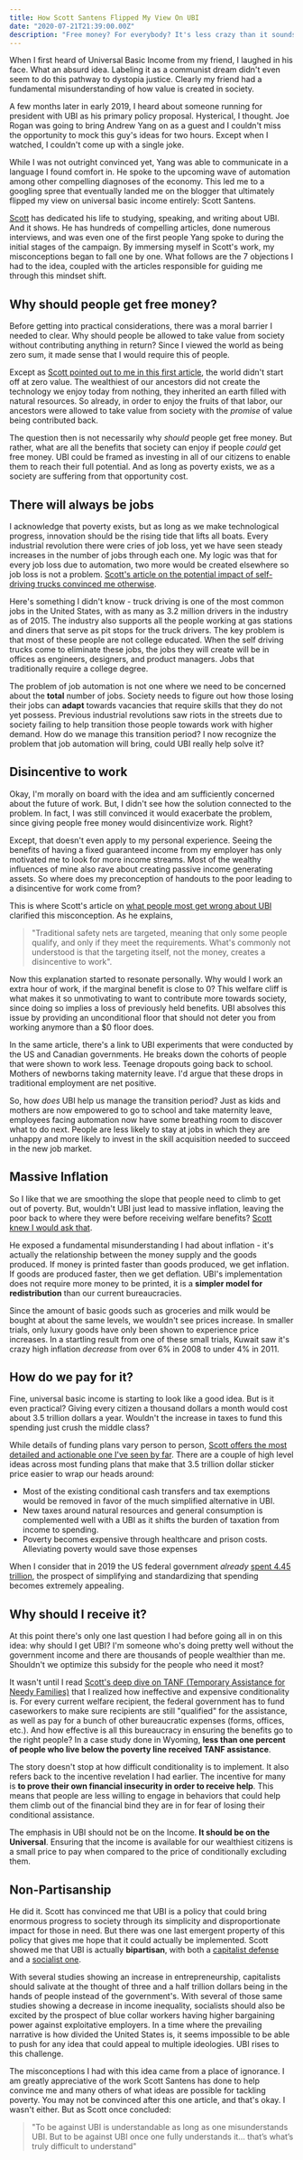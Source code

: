 ```yaml
---
title: How Scott Santens Flipped My View On UBI
date: "2020-07-21T21:39:00.00Z"
description: "Free money? For everybody? It's less crazy than it sounds."
---
```


When I first heard of Universal Basic Income from my friend, I laughed in his face. What an absurd idea. Labeling it as a communist dream didn't even seem to do this pathway to dystopia justice. Clearly my friend had a fundamental misunderstanding of how value is created in society.

A few months later in early 2019, I heard about someone running for president with UBI as his primary policy proposal. Hysterical, I thought. Joe Rogan was going to bring Andrew Yang on as a guest and I couldn't miss the opportunity to mock this guy's ideas for two hours. Except when I watched, I couldn't come up with a single joke.

While I was not outright convinced yet, Yang was able to communicate in a language I found comfort in. He spoke to the upcoming wave of automation among other compelling diagnoses of the economy. This led me to a googling spree that eventually landed me on the blogger that ultimately flipped my view on universal basic income entirely: Scott Santens.

[Scott](https://www.scottsantens.com/) has dedicated his life to studying, speaking, and writing about UBI. And it shows. He has hundreds of compelling articles, done numerous interviews, and was even one of the first people Yang spoke to during the initial stages of the campaign. By immersing myself in Scott's work, my misconceptions began to fall one by one. What follows are the 7 objections I had to the idea, coupled with the articles responsible for guiding me through this mindset shift.

## Why should people get free money?

Before getting into practical considerations, there was a moral barrier I needed to clear. Why should people be allowed to take value from society without contributing anything in return? Since I viewed the world as being zero sum, it made sense that I would require this of people.

Except as [Scott pointed out to me in this first article](https://www.scottsantens.com/basic-income-and-the-problem-of-freeloading-freeriders-basic-income-as-basic-resources), the world didn't start off at zero value. The wealthiest of our ancestors did not create the technology we enjoy today from nothing, they inherited an earth filled with natural resources. So already, in order to enjoy the fruits of that labor, our ancestors were allowed to take value from society with the _promise_ of value being contributed back.

The question then is not necessarily why _should_ people get free money. But rather, what are all the benefits that society can enjoy if people _could_ get free money. UBI could be framed as investing in all of our citizens to enable them to reach their full potential. And as long as poverty exists, we as a society are suffering from that opportunity cost.

## There will always be jobs

I acknowledge that poverty exists, but as long as we make technological progress, innovation should be the rising tide that lifts all boats. Every industrial revolution there were cries of job loss, yet we have seen steady increases in the number of jobs through each one. My logic was that for every job loss due to automation, two more would be created elsewhere so job loss is not a problem. [Scott's article on the potential impact of self-driving trucks convinced me otherwise](https://medium.com/basic-income/self-driving-trucks-are-going-to-hit-us-like-a-human-driven-truck-b8507d9c5961).

Here's something I didn't know - truck driving is one of the most common jobs in the United States, with as many as 3.2 million drivers in the industry as of 2015. The industry also supports all the people working at gas stations and diners that serve as pit stops for the truck drivers. The key problem is that most of these people are not college educated. When the self driving trucks come to eliminate these jobs, the jobs they will create will be in offices as engineers, designers, and product managers. Jobs that traditionally require a college degree.

The problem of job automation is not one where we need to be concerned about the **total** number of jobs. Society needs to figure out how those losing their jobs can **adapt** towards vacancies that require skills that they do not yet possess. Previous industrial revolutions saw riots in the streets due to society failing to help transition those people towards work with higher demand. How do we manage this transition period? I now recognize the problem that job automation will bring, could UBI really help solve it?

## Disincentive to work

Okay, I'm morally on board with the idea and am sufficiently concerned about the future of work. But, I didn't see how the solution connected to the problem. In fact, I was still convinced it would exacerbate the problem, since giving people free money would disincentivize work. Right?

Except, that doesn't even apply to my personal experience. Seeing the benefits of having a fixed guaranteed income from my employer has only motivated me to look for more income streams. Most of the wealthy influences of mine also rave about creating passive income generating assets. So where does my preconception of handouts to the poor leading to a disincentive for work come from?

This is where Scott's article on [what people most get wrong about UBI](https://www.scottsantens.com/what-people-get-most-wrong-about-unconditional-basic-income) clarified this misconception. As he explains,

> "Traditional safety nets are targeted, meaning that only some people qualify, and only if they meet the requirements. What's commonly not understood is that the targeting itself, not the money, creates a disincentive to work".

Now this explanation started to resonate personally. Why would I work an extra hour of work, if the marginal benefit is close to 0? This welfare cliff is what makes it so unmotivating to want to contribute more towards society, since doing so implies a loss of previously held benefits. UBI absolves this issue by providing an unconditional floor that should not deter you from working anymore than a \$0 floor does.

In the same article, there's a link to UBI experiments that were conducted by the US and Canadian governments. He breaks down the cohorts of people that were shown to work less. Teenage dropouts going back to school. Mothers of newborns taking maternity leave. I'd argue that these drops in traditional employment are net positive.

So, how _does_ UBI help us manage the transition period? Just as kids and mothers are now empowered to go to school and take maternity leave, employees facing automation now have some breathing room to discover what to do next. People are less likely to stay at jobs in which they are unhappy and more likely to invest in the skill acquisition needed to succeed in the new job market.

## Massive Inflation

So I like that we are smoothing the slope that people need to climb to get out of poverty. But, wouldn't UBI just lead to massive inflation, leaving the poor back to where they were before receiving welfare benefits? [Scott knew I would ask that](https://medium.com/basic-income/wouldnt-unconditional-basic-income-just-cause-massive-inflation-fe71d69f15e7).

He exposed a fundamental misunderstanding I had about inflation - it's actually the relationship between the money supply and the goods produced. If money is printed faster than goods produced, we get inflation. If goods are produced faster, then we get deflation. UBI's implementation does not require more money to be printed, it is a **simpler model for redistribution** than our current bureaucracies.

Since the amount of basic goods such as groceries and milk would be bought at about the same levels, we wouldn't see prices increase. In smaller trials, only luxury goods have only been shown to experience price increases. In a startling result from one of these small trials, Kuwait saw it's crazy high inflation _decrease_ from over 6% in 2008 to under 4% in 2011.

## How do we pay for it?

Fine, universal basic income is starting to look like a good idea. But is it even practical? Giving every citizen a thousand dollars a month would cost about 3.5 trillion dollars a year. Wouldn't the increase in taxes to fund this spending just crush the middle class?

While details of funding plans vary person to person, [Scott offers the most detailed and actionable one I've seen by far](https://medium.com/economicsecproj/how-to-reform-welfare-and-taxes-to-provide-every-american-citizen-with-a-basic-income-bc67d3f4c2b8). There are a couple of high level ideas across most funding plans that make that 3.5 trillion dollar sticker price easier to wrap our heads around:

- Most of the existing conditional cash transfers and tax exemptions would be removed in favor of the much simplified alternative in UBI.
- New taxes around natural resources and general consumption is complemented well with a UBI as it shifts the burden of taxation from income to spending.
- Poverty becomes expensive through healthcare and prison costs. Alleviating poverty would save those expenses

When I consider that in 2019 the US federal government _already_ [spent 4.45 trillion](https://www.usaspending.gov/), the prospect of simplifying and standardizing that spending becomes extremely appealing.

## Why should I receive it?

At this point there's only one last question I had before going all in on this idea: why should I get UBI? I'm someone who's doing pretty well without the government income and there are thousands of people wealthier than me. Shouldn't we optimize this subsidy for the people who need it most?

It wasn't until I read [Scott's deep dive on TANF (Temporary Assistance for Needy Families)](https://www.scottsantens.com/tanf-is-terrible) that I realized how ineffective and expensive conditionality is. For every current welfare recipient, the federal government has to fund caseworkers to make sure recipients are still "qualified" for the assistance, as well as pay for a bunch of other bureaucratic expenses (forms, offices, etc.). And how effective is all this bureaucracy in ensuring the benefits go to the right people? In a case study done in Wyoming, **less than one percent of people who live below the poverty line received TANF assistance**.

The story doesn't stop at how difficult conditionality is to implement. It also refers back to the incentive revelation I had earlier. The incentive for many is **to prove their own financial insecurity in order to receive help**. This means that people are less willing to engage in behaviors that could help them climb out of the financial bind they are in for fear of losing their conditional assistance.

The emphasis in UBI should not be on the Income. **It should be on the Universal**. Ensuring that the income is available for our wealthiest citizens is a small price to pay when compared to the price of conditionally excluding them.

## Non-Partisanship

He did it. Scott has convinced me that UBI is a policy that could bring enormous progress to society through its simplicity and disproportionate impact for those in need. But there was one last emergent property of this policy that gives me hope that it could actually be implemented. Scott showed me that UBI is actually **bipartisan**, with both a [capitalist defense](https://www.scottsantens.com/if-you-think-basic-income-is-free-money-or-socialism-think-again) and a [socialist one](https://medium.com/basic-income/there-is-no-policy-proposal-more-progressive-than-andrew-yangs-freedom-dividend-72d3850a6245).

With several studies showing an increase in entrepreneurship, capitalists should salivate at the thought of three and a half trillion dollars being in the hands of people instead of the government's. With several of those same studies showing a decrease in income inequality, socialists should also be excited by the prospect of blue collar workers having higher bargaining power against exploitative employers. In a time where the prevailing narrative is how divided the United States is, it seems impossible to be able to push for any idea that could appeal to multiple ideologies. UBI rises to this challenge.

The misconceptions I had with this idea came from a place of ignorance. I am greatly appreciative of the work Scott Santens has done to help convince me and many others of what ideas are possible for tackling poverty. You may not be convinced after this one article, and that's okay. I wasn't either. But as Scott once concluded:
  
> "To be against UBI is understandable as long as one misunderstands UBI. But to be against UBI once one fully understands it... that’s what’s truly difficult to understand"
